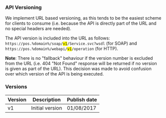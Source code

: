 <h3>API Versioning</h3>

We implement URL based versioning, as this tends to be the easiest scheme for clients to consume (i.e. because the API is directly part of the URL and no special headers are needed).

The API version is included into the URL as follows: <code>https://pos.%domain%/soap/<font style="background-color: yellow;">v1</font>/Service.svc?wsdl</code> (for SOAP) and <code>https://pos.%domain%/webapi/<font style="background-color: yellow;">v1</font>/operation</code> (for HTTP).<br/>

**Note**: There is no "fallback" behaviour if the version number is excluded from the URL (i.e. 404 "Not Found" response will be returned if no version is given as part of the URL). This decision was made to avoid confusion over which version of the API is being executed.

<h3>Versions</h3>

Version | Description | Publish date
-----------|-----------|-----------
v1 | Initial version | 01/08/2017

